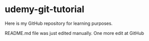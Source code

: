 # udemy-git-tutorial
Here is my GitHub repository for learning purposes.

README.md file was just edited manually. One more edit at GitHub
